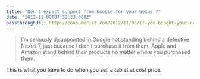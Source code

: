 ```yaml
---
title: "Don’t expect support from Google for your Nexus 7"
date: "2012-11-08T07:32:23.000Z"
passthroughUrl: http://consumerist.com/2012/11/06/if-you-bought-your-nexus-7-elsewhere-dont-expect-support-from-google/?utm_source=loopinsight.com&utm_medium=referral&utm_campaign=Feed%3A+loopinsight%2FKqJb+%28The+Loop%29
---
```


> I’m seriously disappointed in Google not standing behind a defective Nexus 7, just because I didn’t purchase it from them. Apple and Amazon stand behind their products no matter where you purchased them.

This is what you have to do when you sell a tablet at cost price.